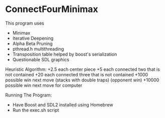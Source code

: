 # ConnectFourMinimax
This program uses
- Minimax
- Iterative Deepening
- Alpha Beta Pruning
- pthread.h multithreading
- Transposition table helped by boost's serialization
- Questionable SDL graphics

Heuristic Algorithm:
+2.5 each center piece
+5 each connected two that is not contained
+20 each connected three that is not contained
+1000 possible win next move (stacks with double traps) (opponent win)
+10000 possible win next move for computer

Running The Program:
- Have Boost and SDL2 installed using Homebrew
- Run the exec.sh script